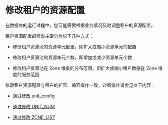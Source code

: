 修改租户的资源配置
==============================

在数据库的运行过程中，您可能需要根据业务情况及时调整租户的资源配置。

租户资源配置的修改主要分为以下几种方式：

* 修改租户资源池的资源单元配置，即扩大或缩小资源单元的配置

* 修改租户资源池的资源单元个数，即增加或减少资源单元个数

* 修改租户资源池在 Zone 维度的分布范围，即扩大或缩小租户数据在 Zone 维度的服务范围

修改租户资源配置与租户的扩容、缩容操作一致，详细操作请参见以下内容：

* [通过修改 unit_config](../../11.operation-and-maintenance-management/2.scale-out-and-scale-in/3.administrator-guide-scale-out-and-scale-in-of-tenant-resources/1.scale-out-and-scale-in-by-modifying-unit_config.md)

* [通过修改 UNIT_NUM](../../11.operation-and-maintenance-management/2.scale-out-and-scale-in/3.administrator-guide-scale-out-and-scale-in-of-tenant-resources/2.scale-out-and-scale-in-by-modifying-unit_num.md)

* [通过修改 ZONE_LIST](../../11.operation-and-maintenance-management/2.scale-out-and-scale-in/3.administrator-guide-scale-out-and-scale-in-of-tenant-resources/3.scale-out-and-scale-in-by-modifying-zone_list.md)
